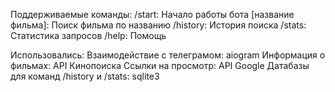 Поддерживаемые команды:
/start: Начало работы бота
[название фильма]: Поиск фильма по названию
/history: История поиска
/stats: Статистика запросов
/help: Помощь

Использовались:
Взаимодействие с телеграмом: aiogram
Информация о фильмах: API Кинопоиска
Ссылки на просмотр: API Google
Датабазы для команд /history и /stats: sqlite3
